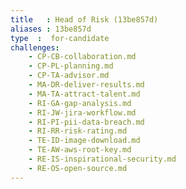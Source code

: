 ```yaml
---
title   : Head of Risk (13be857d)
aliases : 13be857d
type  :  for-candidate
challenges:
    - CP-CB-collaboration.md
    - CP-PL-planning.md
    - CP-TA-advisor.md
    - MA-DR-deliver-results.md
    - MA-TA-attract-talent.md
    - RI-GA-gap-analysis.md
    - RI-JW-jira-workflow.md
    - RI-PI-pii-data-breach.md
    - RI-RR-risk-rating.md
    - TE-ID-image-download.md
    - TE-AW-aws-root-key.md
    - RE-IS-inspirational-security.md
    - RE-OS-open-source.md
---
```

